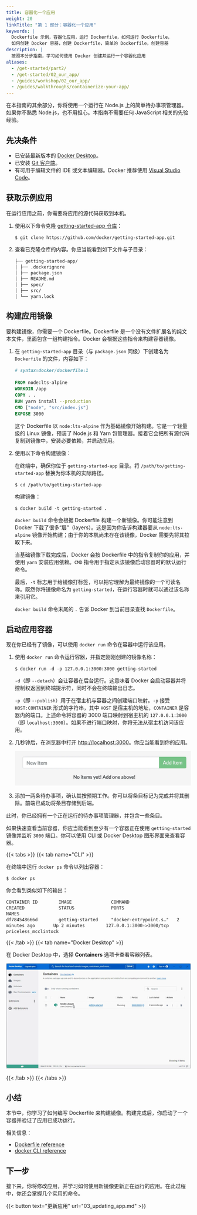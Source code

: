 ```yaml
---
title: 容器化一个应用
weight: 20
linkTitle: "第 1 部分：容器化一个应用"
keywords: |
  Dockerfile 示例，容器化应用，运行 Dockerfile，如何运行 Dockerfile，
  如何创建 Docker 容器，创建 Dockerfile，简单的 Dockerfile，创建容器
description: |
  按照本分步指南，学习如何使用 Docker 创建并运行一个容器化应用
aliases:
  - /get-started/part2/
  - /get-started/02_our_app/
  - /guides/workshop/02_our_app/
  - /guides/walkthroughs/containerize-your-app/
---
```


在本指南的其余部分，你将使用一个运行在 Node.js 上的简单待办事项管理器。如果你不熟悉 Node.js，也不用担心。本指南不需要任何 JavaScript 相关的先验经验。

## 先决条件

- 已安装最新版本的 [Docker Desktop](/get-started/get-docker.md)。
- 已安装 [Git 客户端](https://git-scm.com/downloads)。
- 有可用于编辑文件的 IDE 或文本编辑器。Docker 推荐使用 [Visual Studio Code](https://code.visualstudio.com/)。

## 获取示例应用

在运行应用之前，你需要将应用的源代码获取到本机。

1. 使用以下命令克隆 [getting-started-app 仓库](https://github.com/docker/getting-started-app/tree/main)：

   ```console
   $ git clone https://github.com/docker/getting-started-app.git
   ```

2. 查看已克隆仓库的内容。你应当能看到如下文件与子目录：

   ```text
   ├── getting-started-app/
   │ ├── .dockerignore
   │ ├── package.json
   │ ├── README.md
   │ ├── spec/
   │ ├── src/
   │ └── yarn.lock
   ```

## 构建应用镜像

要构建镜像，你需要一个 Dockerfile。Dockerfile 是一个没有文件扩展名的纯文本文件，里面包含一组构建指令。Docker 会根据这些指令来构建容器镜像。

1. 在 `getting-started-app` 目录（与 `package.json` 同级）下创建名为 `Dockerfile` 的文件，内容如下：

   ```dockerfile
   # syntax=docker/dockerfile:1

   FROM node:lts-alpine
   WORKDIR /app
   COPY . .
   RUN yarn install --production
   CMD ["node", "src/index.js"]
   EXPOSE 3000
   ```

   这个 Dockerfile 以 `node:lts-alpine` 作为基础镜像开始构建。它是一个轻量级的 Linux 镜像，预装了 Node.js 和 Yarn 包管理器。接着它会把所有源代码复制到镜像中，安装必要依赖，并启动应用。

2. 使用以下命令构建镜像：

   在终端中，确保你位于 `getting-started-app` 目录。将 `/path/to/getting-started-app` 替换为你本机的实际路径。

   ```console
   $ cd /path/to/getting-started-app
   ```

   构建镜像：

   ```console
   $ docker build -t getting-started .
   ```

   `docker build` 命令会根据 Dockerfile 构建一个新镜像。你可能注意到 Docker 下载了很多“层”（layers）。这是因为你告诉构建器要从 `node:lts-alpine` 镜像开始构建；由于你的本机尚未存在该镜像，Docker 需要先将其拉取下来。

   当基础镜像下载完成后，Docker 会按 Dockerfile 中的指令复制你的应用，并使用 `yarn` 安装应用依赖。`CMD` 指令用于指定从该镜像启动容器时的默认运行命令。

   最后，`-t` 标志用于给镜像打标签，可以把它理解为最终镜像的一个可读名称。既然你将镜像命名为 `getting-started`，在运行容器时就可以通过该名称来引用它。

   `docker build` 命令末尾的 `.` 告诉 Docker 到当前目录查找 `Dockerfile`。

## 启动应用容器

现在你已经有了镜像，可以使用 `docker run` 命令在容器中运行该应用。

1. 使用 `docker run` 命令运行容器，并指定刚刚创建的镜像名称：

   ```console
   $ docker run -d -p 127.0.0.1:3000:3000 getting-started
   ```

   `-d`（即 `--detach`）会让容器在后台运行。这意味着 Docker 会启动容器并将控制权返回到终端提示符，同时不会在终端输出日志。

   `-p`（即 `--publish`）用于在宿主机与容器之间创建端口映射。`-p` 接受 `HOST:CONTAINER` 形式的字符串，其中 `HOST` 是宿主机的地址，`CONTAINER` 是容器内的端口。上述命令将容器的 3000 端口映射到宿主机的 `127.0.0.1:3000`（即 `localhost:3000`）。如果不进行端口映射，你将无法从宿主机访问该应用。

2. 几秒钟后，在浏览器中打开 [http://localhost:3000](http://localhost:3000)。你应当能看到你的应用。

   ![空的待办事项列表](images/todo-list-empty.webp)

3. 添加一两条待办事项，确认其按预期工作。你可以将条目标记为完成并将其删除。前端已成功将条目存储到后端。

此时，你已经拥有一个正在运行的待办事项管理器，并包含一些条目。

如果快速查看当前容器，你应当能看到至少有一个容器正在使用 `getting-started` 镜像并监听 `3000` 端口。你可以使用 CLI 或 Docker Desktop 图形界面来查看容器。

{{< tabs >}}
{{< tab name="CLI" >}}

在终端中运行 `docker ps` 命令以列出容器：

```console
$ docker ps
```

你会看到类似如下的输出：

```console
CONTAINER ID        IMAGE               COMMAND                  CREATED             STATUS              PORTS                      NAMES
df784548666d        getting-started     "docker-entrypoint.s…"   2 minutes ago       Up 2 minutes        127.0.0.1:3000->3000/tcp   priceless_mcclintock
```

{{< /tab >}}
{{< tab name="Docker Desktop" >}}

在 Docker Desktop 中，选择 **Containers** 选项卡查看容器列表。

![Docker Desktop：get-started 容器处于运行状态](images/dashboard-two-containers.webp)

{{< /tab >}}
{{< /tabs >}}

## 小结

本节中，你学习了如何编写 Dockerfile 来构建镜像。构建完成后，你启动了一个容器并验证了应用已成功运行。

相关信息：

- [Dockerfile reference](/reference/dockerfile/)
- [docker CLI reference](/reference/cli/docker/)

## 下一步

接下来，你将修改应用，并学习如何使用新镜像更新正在运行的应用。在此过程中，你还会掌握几个实用的命令。

{{< button text="更新应用" url="03_updating_app.md" >}}
